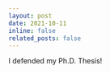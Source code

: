 ```yaml
---
layout: post
date: 2021-10-11
inline: false
related_posts: false
---
```


I defended my Ph.D. Thesis!
